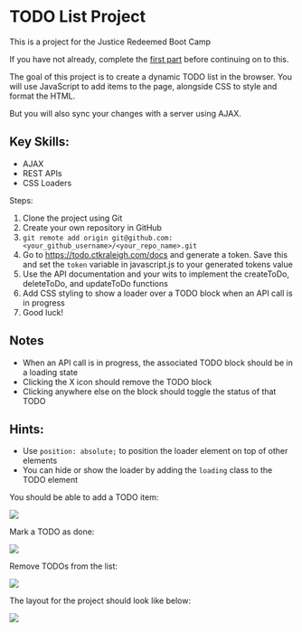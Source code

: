 # TODO List Project

This is a project for the Justice Redeemed Boot Camp

If you have not already, complete the [first part](https://github.com/ewlahay/ToDoList_Project) before continuing on to this.

The goal of this project is to create a dynamic TODO list in the browser. You will use JavaScript to add items to the page, alongside CSS to style and format the HTML.

But you will also sync your changes with a server using AJAX.

## Key Skills:

- AJAX
- REST APIs
- CSS Loaders

Steps:

1. Clone the project using Git
2. Create your own repository in GitHub
3. `git remote add origin git@github.com:<your_github_username>/<your_repo_name>.git`
4. Go to https://todo.ctkraleigh.com/docs and generate a token. Save this and set the `token` variable in javascript.js to your generated tokens value
5. Use the API documentation and your wits to implement the createToDo, deleteToDo, and updateToDo functions
6. Add CSS styling to show a loader over a TODO block when an API call is in progress
7. Good luck!

## Notes

- When an API call is in progress, the associated TODO block should be in a loading state
- Clicking the X icon should remove the TODO block
- Clicking anywhere else on the block should toggle the status of that TODO

## Hints:

- Use `position: absolute;` to position the loader element on top of other elements
- You can hide or show the loader by adding the `loading` class to the TODO element

You should be able to add a TODO item:

![](https://github.com/ewlahay/ToDoList_Project_Part_2/blob/main/illustrations/addTODO.gif?raw=true)

Mark a TODO as done:

![](https://raw.githubusercontent.com/ewlahay/ToDoList_Project_Part_2/main/illustrations/markAsDone.gif)

Remove TODOs from the list:

![](https://raw.githubusercontent.com/ewlahay/ToDoList_Project_Part_2/main/illustrations/removeTODO.gif)

The layout for the project should look like below:

![](https://github.com/ewlahay/ToDoList_Project_Part_2/blob/main/illustrations/addMultiple.gif)
